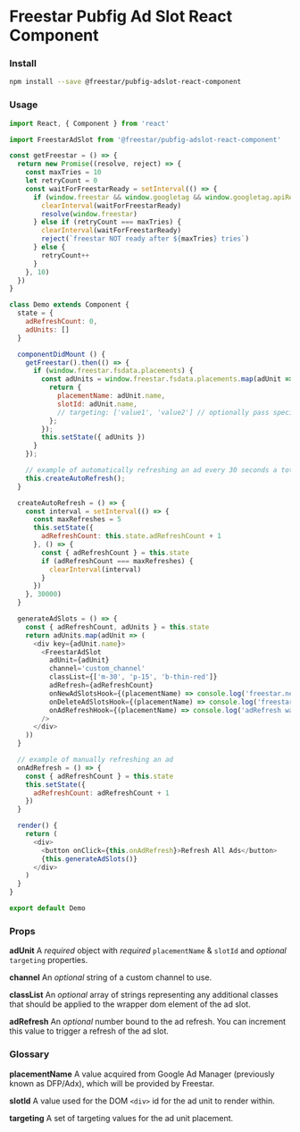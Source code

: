 # Freestar Pubfig Ad Slot React Component

### Install

```sh
npm install --save @freestar/pubfig-adslot-react-component
```

### Usage

```js
import React, { Component } from 'react'

import FreestarAdSlot from '@freestar/pubfig-adslot-react-component'

const getFreestar = () => {
  return new Promise((resolve, reject) => {
    const maxTries = 10
    let retryCount = 0
    const waitForFreestarReady = setInterval(() => {
      if (window.freestar && window.googletag && window.googletag.apiReady) {
        clearInterval(waitForFreestarReady)
        resolve(window.freestar)
      } else if (retryCount === maxTries) {
        clearInterval(waitForFreestarReady)
        reject(`freestar NOT ready after ${maxTries} tries`)
      } else {
        retryCount++
      }
    }, 10)
  })
}

class Demo extends Component {
  state = {
    adRefreshCount: 0,
    adUnits: []
  }

  componentDidMount () {
    getFreestar().then(() => {
      if (window.freestar.fsdata.placements) {
        const adUnits = window.freestar.fsdata.placements.map(adUnit => {
          return {
            placementName: adUnit.name,
            slotId: adUnit.name,
            // targeting: ['value1', 'value2'] // optionally pass specific targeting
          };
        });
        this.setState({ adUnits })
      }
    });

    // example of automatically refreshing an ad every 30 seconds a total of 5 times
    this.createAutoRefresh();
  }

  createAutoRefresh = () => {
    const interval = setInterval(() => {
      const maxRefreshes = 5
      this.setState({
        adRefreshCount: this.state.adRefreshCount + 1
      }, () => {
        const { adRefreshCount } = this.state
        if (adRefreshCount === maxRefreshes) {
          clearInterval(interval)
        }
      })
    }, 30000)
  }

  generateAdSlots = () => {
    const { adRefreshCount, adUnits } = this.state
    return adUnits.map(adUnit => (
      <div key={adUnit.name}>
        <FreestarAdSlot
          adUnit={adUnit}
          channel='custom_channel'
          classList={['m-30', 'p-15', 'b-thin-red']}
          adRefresh={adRefreshCount}
          onNewAdSlotsHook={(placementName) => console.log('freestar.newAdSlots() was called', {placementName})}
          onDeleteAdSlotsHook={(placementName) => console.log('freestar.deleteAdSlots() was called', {placementName})}
          onAdRefreshHook={(placementName) => console.log('adRefresh was called', {placementName})}
        />
      </div>
    ))
  }

  // example of manually refreshing an ad
  onAdRefresh = () => {
    const { adRefreshCount } = this.state
    this.setState({
      adRefreshCount: adRefreshCount + 1
    })
  }

  render() {
    return (
      <div>
        <button onClick={this.onAdRefresh}>Refresh All Ads</button>
        {this.generateAdSlots()}
      </div>
    )
  }
}

export default Demo
```

### Props

**adUnit**
A *required* object with *required* `placementName` & `slotId` and *optional* `targeting` properties.

**channel**
An *optional* string of a custom channel to use.

**classList**
An *optional* array of strings representing any additional classes that should be applied to the wrapper dom element of the ad slot.

**adRefresh**
An *optional* number bound to the ad refresh. You can increment this value to trigger a refresh of the ad slot.

### Glossary

**placementName**
A value acquired from Google Ad Manager (previously known as DFP/Adx), which will be provided by Freestar.

**slotId**
A value used for the DOM `<div>` id for the ad unit to render within.

**targeting**
A set of targeting values for the ad unit placement.
